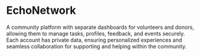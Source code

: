 # EchoNetwork
A community platform with separate dashboards for volunteers and donors, allowing them to manage tasks, profiles, feedback, and events securely. Each account has private data, ensuring personalized experiences and seamless collaboration for supporting and helping within the community.
